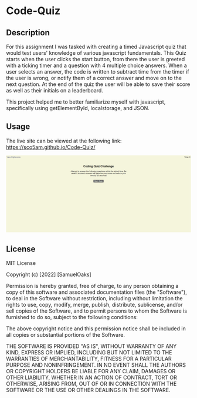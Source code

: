 # Code-Quiz

## Description

For this assignment I was tasked with creating a timed Javascript quiz that would test users' knowledge of various javascript fundamentals. This Quiz starts when the user clicks the start button, from there the user is greeted with a ticking timer and a question with 4 multiple choice answers. When a user selects an answer, the code is written to subtract time from the timer if the user is wrong, or notify them of a correct answer and move on to the next question. At the end of the quiz the user will be able to save their score as well as their initials on a leaderboard.
 
This project helped me to better familiarize myself with javascript, specifically using getElementById, localstorage, and JSON.

## Usage

The live site can be viewed at the following link: https://sco5am.github.io/Code-Quiz/

 ![](./assests/codequiz.gif)

## License

MIT License

Copyright (c) [2022] [SamuelOaks]

Permission is hereby granted, free of charge, to any person obtaining a copy of this software and associated documentation files (the "Software"), to deal in the Software without restriction, including without limitation the rights to use, copy, modify, merge, publish, distribute, sublicense, and/or sell copies of the Software, and to permit persons to whom the Software is furnished to do so, subject to the following conditions:

The above copyright notice and this permission notice shall be included in all copies or substantial portions of the Software.

THE SOFTWARE IS PROVIDED "AS IS", WITHOUT WARRANTY OF ANY KIND, EXPRESS OR IMPLIED, INCLUDING BUT NOT LIMITED TO THE WARRANTIES OF MERCHANTABILITY, FITNESS FOR A PARTICULAR PURPOSE AND NONINFRINGEMENT. IN NO EVENT SHALL THE AUTHORS OR COPYRIGHT HOLDERS BE LIABLE FOR ANY CLAIM, DAMAGES OR OTHER LIABILITY, WHETHER IN AN ACTION OF CONTRACT, TORT OR OTHERWISE, ARISING FROM, OUT OF OR IN CONNECTION WITH THE SOFTWARE OR THE USE OR OTHER DEALINGS IN THE SOFTWARE.